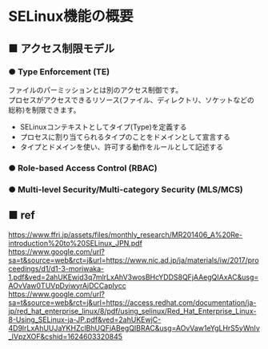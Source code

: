 # SELinux機能の概要
## ■ アクセス制限モデル
### ● Type Enforcement (TE)
ファイルのパーミッションとは別のアクセス制御です。  
プロセスがアクセスできるリソース(ファイル、ディレクトリ、ソケットなどの総称)を制限できます。
- SELinuxコンテキストとしてタイプ(Type)を定義する
- プロセスに割り当てられるタイプのことをドメインとして宣言する
- タイプとドメインを使い、許可する動作をルールとして記述する

### ● Role-based Access Control (RBAC)
### ● Multi-level Security/Multi-category Security (MLS/MCS)
## ■ ref
https://www.ffri.jp/assets/files/monthly_research/MR201406_A%20Re-introduction%20to%20SELinux_JPN.pdf  
https://www.google.com/url?sa=t&source=web&rct=j&url=https://www.nic.ad.jp/ja/materials/iw/2017/proceedings/d1/d1-3-moriwaka-1.pdf&ved=2ahUKEwjd3q7mlrLxAhV3wosBHcYDDS8QFjAAegQIAxAC&usg=AOvVaw0TUVpDyiwyrAjDCCapIycc  
https://www.google.com/url?sa=t&source=web&rct=j&url=https://access.redhat.com/documentation/ja-jp/red_hat_enterprise_linux/8/pdf/using_selinux/Red_Hat_Enterprise_Linux-8-Using_SELinux-ja-JP.pdf&ved=2ahUKEwjC-4D9lrLxAhUUJaYKHZclBhUQFjABegQIBRAC&usg=AOvVaw1eYgLHrS5yWnIv_lVpzXOF&cshid=1624603320845
